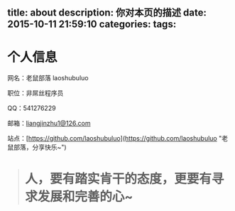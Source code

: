 title: about
description: 你对本页的描述
date: 2015-10-11 21:59:10
categories:
tags:
---
# 个人信息 #
网名：老鼠部落 laoshubuluo

职位：非屌丝程序员

QQ：541276229

邮箱：liangjinzhu1@126.com

站点：[https://github.com/laoshubuluo](https://github.com/laoshubuluo "老鼠部落，分享快乐~")

> # 人，要有踏实肯干的态度，更要有寻求发展和完善的心~ #